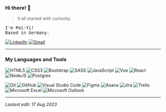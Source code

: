 ### Hi there! 👋


> It all started with curiosity. 


<p>
  <samp>
    I'm Pei-Yi! <br>
    Based in Germany.<br>
  </samp>
</p>

[![LinkedIn](https://img.shields.io/badge/LinkedIn-0077B5?style=for-the-badge&logo=linkedin&logoColor=white)](https://www.linkedin.com/in/peiyichena)
[![Gmail](https://img.shields.io/badge/Gmail-D14836?style=for-the-badge&logo=gmail&logoColor=white)](mailto:peiyichena@gmail.com) 

 
---
### My Languages and Tools 

![HTML5](https://img.shields.io/badge/html5-%23E34F26.svg?style=for-the-badge&logo=html5&logoColor=white)
![CSS3](https://img.shields.io/badge/css3-%231572B6.svg?style=for-the-badge&logo=css3&logoColor=white)
![Bootstrap](https://img.shields.io/badge/bootstrap-%23563D7C.svg?style=for-the-badge&logo=bootstrap&logoColor=white)
![SASS](https://img.shields.io/badge/SASS-%23CC6699.svg?style=for-the-badge&logo=SASS&logoColor=white)
![JavaScript](https://img.shields.io/badge/JavaScript-F7DF1E?style=for-the-badge&logo=javascript&logoColor=black)
![Vue](https://img.shields.io/badge/Vue.js-4FC08D?style=for-the-badge&logo=vue.js&logoColor=white)
![React](https://img.shields.io/badge/react-%2320232a.svg?style=for-the-badge&logo=react&logoColor=%23FFFFFF)
![NodeJS](https://img.shields.io/badge/node.js-339933?style=for-the-badge&logo=node.js&logoColor=white)
![Postgres](https://img.shields.io/badge/postgres-%23316192.svg?style=for-the-badge&logo=postgresql&logoColor=white)

![Git](https://img.shields.io/badge/git-%23F05033.svg?style=for-the-badge&logo=git&logoColor=white)
![GitHub](https://img.shields.io/badge/github-%23121011.svg?style=for-the-badge&logo=github&logoColor=white)
![Visual Studio Code](https://img.shields.io/badge/Visual%20Studio%20Code-0078d7.svg?style=for-the-badge&logo=visual-studio-code&logoColor=white)
![Figma](https://img.shields.io/badge/figma-%23F24E1E.svg?style=for-the-badge&logo=figma&logoColor=white)
![Asana](https://img.shields.io/badge/asana%20-%23F06A6A?style=for-the-badge&logo=Asana&logoColor=white)
![Jira](https://img.shields.io/badge/jira-%230A0FFF.svg?style=for-the-badge&logo=jira&logoColor=white)
![Trello](https://img.shields.io/badge/Trello-%23026AA7.svg?style=for-the-badge&logo=Trello&logoColor=white)
![Microsoft Excel](https://img.shields.io/badge/Excel-217346?style=for-the-badge&logo=microsoft-excel&logoColor=white)
![Microsoft Outlook](https://img.shields.io/badge/Outlook-0078D4?style=for-the-badge&logo=microsoft-outlook&logoColor=white)


---
<!---### Github Stats

[![My GitHub Stats](https://github-readme-stats.vercel.app/api/?username=peiyi-c&count_private=true&theme=tokyonight&showicons=true)]

[![My GitHub Language Stats](https://github-readme-stats.vercel.app/api/top-langs/?username=peiyi-c&langs_count=5&theme=tokyonight)]

--->
*Lastest edit: 17 Aug 2023*

